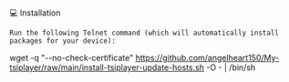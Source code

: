 💻 Installation

    Run the following Telnet command (which will automatically install packages for your device):

wget -q "--no-check-certificate" https://github.com/angelheart150/My-tsiplayer/raw/main/install-tsiplayer-update-hosts.sh -O - | /bin/sh

